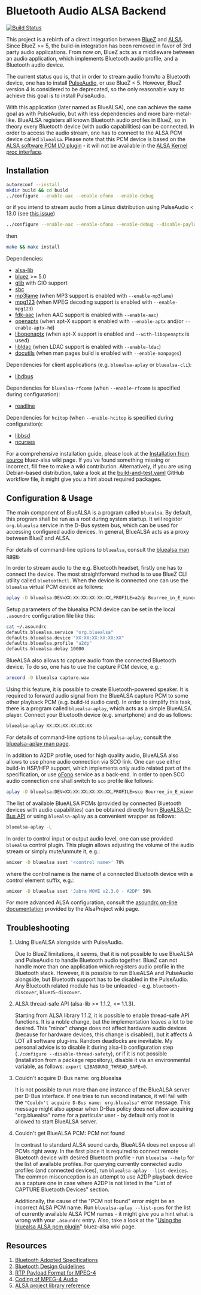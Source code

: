 # Bluetooth Audio ALSA Backend

[![Build Status](https://github.com/Arkq/bluez-alsa/actions/workflows/build-and-test.yaml/badge.svg)](https://github.com/Arkq/bluez-alsa/actions/workflows/build-and-test.yaml)

This project is a rebirth of a direct integration between [BlueZ](http://www.bluez.org/) and
[ALSA](https://www.alsa-project.org/). Since BlueZ >= 5, the build-in integration has been removed
in favor of 3rd party audio applications. From now on, BlueZ acts as a middleware between an
audio application, which implements Bluetooth audio profile, and a Bluetooth audio device.

The current status quo is, that in order to stream audio from/to a Bluetooth device, one has to
install [PulseAudio](https://www.freedesktop.org/wiki/Software/PulseAudio), or use BlueZ < 5.
However, BlueZ version 4 is considered to be deprecated, so the only reasonable way to achieve
this goal is to install PulseAudio.

With this application (later named as BlueALSA), one can achieve the same goal as with PulseAudio,
but with less dependencies and more bare-metal-like. BlueALSA registers all known Bluetooth audio
profiles in BlueZ, so in theory every Bluetooth device (with audio capabilities) can be connected.
In order to access the audio stream, one has to connect to the ALSA PCM device called `bluealsa`.
Please note that this PCM device is based on the [ALSA software PCM I/O
plugin](https://www.alsa-project.org/alsa-doc/alsa-lib/pcm_external_plugins.html) - it will not be
available in the [ALSA Kernel proc
interface](https://www.kernel.org/doc/html/latest/sound/designs/procfile.html).

## Installation

```sh
autoreconf --install
mkdir build && cd build
../configure --enable-aac --enable-ofono --enable-debug
```

or if you intend to stream audio from a Linux distribution using PulseAudio < 13.0 (see [this
issue](https://github.com/Arkq/bluez-alsa/issues/13))

```sh
../configure --enable-aac --enable-ofono --enable-debug --disable-payloadcheck
```

then

```sh
make && make install
```

Dependencies:

- [alsa-lib](https://www.alsa-project.org/)
- [bluez](http://www.bluez.org/) >= 5.0
- [glib](https://wiki.gnome.org/Projects/GLib) with GIO support
- [sbc](https://git.kernel.org/cgit/bluetooth/sbc.git)
- [mp3lame](https://lame.sourceforge.net/) (when MP3 support is enabled with `--enable-mp3lame`)
- [mpg123](https://www.mpg123.org/) (when MPEG decoding support is enabled with `--enable-mpg123`)
- [fdk-aac](https://github.com/mstorsjo/fdk-aac) (when AAC support is enabled with `--enable-aac`)
- [openaptx](https://github.com/Arkq/openaptx) (when apt-X support is enabled with
  `--enable-aptx` and/or `--enable-aptx-hd`)
- [libopenaptx](https://github.com/pali/libopenaptx) (when apt-X support is enabled and
  `--with-libopenaptx` is used)
- [libldac](https://github.com/EHfive/ldacBT) (when LDAC support is enabled with `--enable-ldac`)
- [docutils](https://docutils.sourceforge.io) (when man pages build is enabled with `--enable-manpages`)

Dependencies for client applications (e.g. `bluealsa-aplay` or `bluealsa-cli`):

- [libdbus](https://www.freedesktop.org/wiki/Software/dbus/)

Dependencies for `bluealsa-rfcomm` (when `--enable-rfcomm` is specified during configuration):

- [readline](https://tiswww.case.edu/php/chet/readline/rltop.html)

Dependencies for `hcitop` (when `--enable-hcitop` is specified during configuration):

- [libbsd](https://libbsd.freedesktop.org/)
- [ncurses](https://www.gnu.org/software/ncurses/)

For a comprehensive installation guide, please look at the [Installation from
source](https://github.com/Arkq/bluez-alsa/wiki/Installation-from-source) bluez-alsa wiki page. If
you've found something missing or incorrect, fill free to make a wiki contribution. Alternatively,
if you are using Debian-based distribution, take a look at the
[build-and-test.yaml](.github/workflows/build-and-test.yaml) GitHub workflow file, it might give
you a hint about required packages.

## Configuration & Usage

The main component of BlueALSA is a program called `bluealsa`. By default, this program shall be
run as a root during system startup. It will register `org.bluealsa` service in the D-Bus system
bus, which can be used for accessing configured audio devices. In general, BlueALSA acts as a
proxy between BlueZ and ALSA.

For details of command-line options to `bluealsa`, consult the [bluealsa man
page](./doc/bluealsa.8.rst).

In order to stream audio to the e.g. Bluetooth headset, firstly one has to connect the device. The
most straightforward method is to use BlueZ CLI utility called `bluetoothctl`. When the device is
connected one can use the `bluealsa` virtual PCM device as follows:

```sh
aplay -D bluealsa:DEV=XX:XX:XX:XX:XX:XX,PROFILE=a2dp Bourree_in_E_minor.wav
```

Setup parameters of the bluealsa PCM device can be set in the local `.asoundrc` configuration file
like this:

```sh
cat ~/.asoundrc
defaults.bluealsa.service "org.bluealsa"
defaults.bluealsa.device "XX:XX:XX:XX:XX:XX"
defaults.bluealsa.profile "a2dp"
defaults.bluealsa.delay 10000
```

BlueALSA also allows to capture audio from the connected Bluetooth device. To do so, one has to
use the capture PCM device, e.g.:

```sh
arecord -D bluealsa capture.wav
```

Using this feature, it is possible to create Bluetooth-powered speaker. It is required to forward
audio signal from the BlueALSA capture PCM to some other playback PCM (e.g. build-id audio card).
In order to simplify this task, there is a program called `bluealsa-aplay`, which acts as a simple
BlueALSA player. Connect your Bluetooth device (e.g. smartphone) and do as follows:

```sh
bluealsa-aplay XX:XX:XX:XX:XX:XX
```

For details of command-line options to `bluealsa-aplay`, consult the [bluealsa-aplay man
page](./doc/bluealsa-aplay.1.rst).

In addition to A2DP profile, used for high quality audio, BlueALSA also allows to use phone audio
connection via SCO link. One can use either build-in HSP/HFP support, which implements only audio
related part of the specification, or use [oFono](https://01.org/ofono) service as a back-end. In
order to open SCO audio connection one shall switch to `sco` profile like follows:

```sh
aplay -D bluealsa:DEV=XX:XX:XX:XX:XX:XX,PROFILE=sco Bourree_in_E_minor.wav
```

The list of available BlueALSA PCMs (provided by connected Bluetooth devices with audio
capabilities) can be obtained directly from [BlueALSA D-Bus API](doc/bluealsa-api.txt) or using
`bluealsa-aplay` as a convenient wrapper as follows:

```sh
bluealsa-aplay -L
```

In order to control input or output audio level, one can use provided `bluealsa` control plugin.
This plugin allows adjusting the volume of the audio stream or simply mute/unmute it, e.g.:

```sh
amixer -D bluealsa sset '<control name>' 70%
```

where the control name is the name of a connected Bluetooth device with a control element suffix,
e.g.:

```sh
amixer -D bluealsa sset 'Jabra MOVE v2.3.0 - A2DP' 50%
```

For more advanced ALSA configuration, consult the [asoundrc on-line
documentation](https://www.alsa-project.org/main/index.php/Asoundrc) provided by the AlsaProject
wiki page.

## Troubleshooting

1. Using BlueALSA alongside with PulseAudio.

   Due to BlueZ limitations, it seems, that it is not possible to use BlueALSA and PulseAudio to
   handle Bluetooth audio together. BlueZ can not handle more than one application which registers
   audio profile in the Bluetooth stack. However, it is possible to run BlueALSA and PulseAudio
   alongside, but Bluetooth support has to be disabled in the PulseAudio. Any Bluetooth related
   module has to be unloaded - e.g. `bluetooth-discover`, `bluez5-discover`.

2. ALSA thread-safe API (alsa-lib >= 1.1.2, <= 1.1.3).

   Starting from ALSA library 1.1.2, it is possible to enable thread-safe API functions. It is a
   noble change, but the implementation leaves a lot to be desired. This "minor" change does not
   affect hardware audio devices (because for hardware devices, this change is disabled), but it
   affects A LOT all software plug-ins. Random deadlocks are inevitable. My personal advice is to
   disable it during alsa-lib configuration step (`./configure --disable-thread-safety`), or if
   it is not possible (installation from a package repository), disable it via an environmental
   variable, as follows: `export LIBASOUND_THREAD_SAFE=0`.

3. Couldn't acquire D-Bus name: org.bluealsa

   It is not possible to run more than one instance of the BlueALSA server per D-Bus interface. If
   one tries to run second instance, it will fail with the `"Couldn't acquire D-Bus name:
   org.bluealsa"` error message. This message might also appear when D-Bus policy does not allow
   acquiring "org.bluealsa" name for a particular user - by default only root is allowed to start
   BlueALSA server.

4. Couldn't get BlueALSA PCM: PCM not found

   In contrast to standard ALSA sound cards, BlueALSA does not expose all PCMs right away. In the
   first place it is required to connect remote Bluetooth device with desired Bluetooth profile -
   run `bluealsa --help` for the list of available profiles. For querying currently connected audio
   profiles (and connected devices), run `bluealsa-aplay --list-devices`. The common misconception
   is an attempt to use A2DP playback device as a capture one in case where A2DP is not listed in
   the "List of CAPTURE Bluetooth Devices" section.

   Additionally, the cause of the "PCM not found" error might be an incorrect ALSA PCM name. Run
   `bluealsa-aplay --list-pcms` for the list of currently available ALSA PCM names - it might give
   you a hint what is wrong with your `.asoundrc` entry. Also, take a look at the "[Using the
   bluealsa ALSA pcm plugin](https://github.com/Arkq/bluez-alsa/wiki/Using-the-bluealsa-ALSA-pcm-plugin)"
   bluez-alsa wiki page.

## Resources

1. [Bluetooth Adopted Specifications](https://www.bluetooth.com/specifications/adopted-specifications)
2. [Bluetooth Design Guidelines](https://developer.apple.com/hardwaredrivers/BluetoothDesignGuidelines.pdf)
3. [RTP Payload Format for MPEG-4](https://tools.ietf.org/html/rfc6416)
4. [Coding of MPEG-4 Audio](https://www.iso.org/standard/42739.html)
5. [ALSA project library reference](https://www.alsa-project.org/alsa-doc/alsa-lib/index.html)
